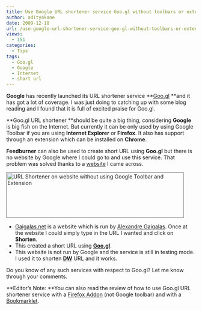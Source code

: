 ```yaml
---
title: Use Google URL shortener service Goo.gl without toolbars or extensions
author: adityakane
date: 2009-12-18
url: /use-google-url-shortener-service-goo-gl-without-toolbars-or-extensions/
views:
  - 151
categories:
  - Tips
tags:
  - Goo.gl
  - Google
  - Internet
  - short url
---
```

**Google** has recently launched its URL shortener service **<a href="http://goo.gl/" onclick="_gaq.push(['_trackEvent', 'outbound-article', 'http://goo.gl/', 'Goo.gl']);" >Goo.gl</a> **and it has got a lot of coverage. I was just doing to catching up with some blog reading and I found that it is full of excited praise for Goo.gl.

**Goo.gl URL shortener **should be quite a big thing, considering **Google** is big fish on the Internet. But currently it can be only used by using Google Toolbar if you are using **Internet Explorer** or **Firefox**. It also has support through an extension which can be installed on **Chrome**.

**Feedburner** can also be used to create short URL using **Goo.gl** but there is no website by Google where I could go to and use this service. That problem was solved thanks to a <a href="http://gaigalas.net/lab/googl" onclick="_gaq.push(['_trackEvent', 'outbound-article', 'http://gaigalas.net/lab/googl', 'website']);" >website</a> I came across.

<img class="alignnone size-full wp-image-18014" style="border: 1px solid grey" title="URL Shortener on website without using Google Toolbar and Extension" src="http://cdn.devilsworkshop.org/files/2009/12/Shorten_URL_go_gle.png" alt="URL Shortener on website without using Google Toolbar and Extension" width="470" height="120" />

  * <a href="http://gaigalas.net/lab/googl" onclick="_gaq.push(['_trackEvent', 'outbound-article', 'http://gaigalas.net/lab/googl', 'Gaigalas.net']);" >Gaigalas.net</a> is a website which is run by <a href="http://gaigalas.net/" onclick="_gaq.push(['_trackEvent', 'outbound-article', 'http://gaigalas.net/', 'Alexandre Gaigalas']);" >Alexandre Gaigalas</a>. Once at the website I could simply type in the URL I wanted and click on **Shorten**.
  * This created a short URL using **<a href="http://goo.gl/" onclick="_gaq.push(['_trackEvent', 'outbound-article', 'http://goo.gl/', 'Goo.gl']);" >Goo.gl</a>**.
  * This website is not run by Google and the service is still in testing mode. I used it to shorten **[DW][1]** URL and it works.

Do you know of any such services with respect to Goo.gl? Let me know through your comments.

**Editor&#8217;s Note: **You can also read the review of how to use Goo.gl URL shortener service with a [Firefox Addon][2] (not Google toolbar) and with a [Bookmarklet][2].

 [1]: http://devilsworkshop.org
 [2]: http://devilsworkshop.org/use-bookmarklet-for-goo-gl-url-shortener/
